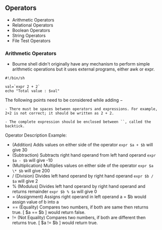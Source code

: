 ## Operators

- Arithmetic Operators
- Relational Operators
- Boolean Operators
- String Operators
- File Test Operators

### Arithmetic Operators

- Bourne shell didn't originally have any mechanism to perform simple arithmetic operations but it uses external programs, either awk or expr.

```
#!/bin/sh

val=`expr 2 + 2`
echo "Total value : $val"
```

The following points need to be considered while adding −

    - There must be spaces between operators and expressions. For example, 2+2 is not correct; it should be written as 2 + 2.

    - The complete expression should be enclosed between ``, called the backtick.

Operator Description Example:

- (Addition) Adds values on either side of the operator `expr $a + $b` will give 30
- (Subtraction) Subtracts right hand operand from left hand operand `expr $a - $b` will give -10
- (Multiplication) Multiplies values on either side of the operator `expr $a \* $b` will give 200
- / (Division) Divides left hand operand by right hand operand `expr $b / $a` will give 2
- % (Modulus) Divides left hand operand by right hand operand and returns remainder `expr $b % $a` will give 0
- = (Assignment) Assigns right operand in left operand a = $b would assign value of b into a
- == (Equality) Compares two numbers, if both are same then returns true. [ $a == $b ] would return false.
- != (Not Equality) Compares two numbers, if both are different then returns true. [ $a != $b ] would return true.
